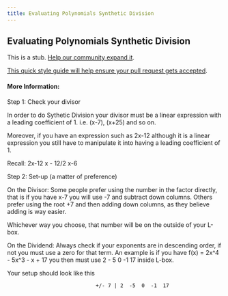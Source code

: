 ```yaml
---
title: Evaluating Polynomials Synthetic Division
---
```

## Evaluating Polynomials Synthetic Division

This is a stub. <a href='https://github.com/freecodecamp/guides/tree/master/src/pages/algorithms/evaluating-polynomials-synthetic-division/index.md' target='_blank' rel='nofollow'>Help our community expand it</a>.

<a href='https://github.com/freecodecamp/guides/blob/master/README.md' target='_blank' rel='nofollow'>This quick style guide will help ensure your pull request gets accepted</a>.

<!-- The article goes here, in GitHub-flavored Markdown. Feel free to add YouTube videos, images, and CodePen/JSBin embeds  -->

#### More Information:
<!-- Please add any articles you think might be helpful to read before writing the article -->


Step 1: Check your divisor 

In order to do Sythetic Division your divisor must be a linear expression with a leading coefficient of 1.
i.e. (x-7), (x+25) and so on.

Moreover, if you have an expression such as 2x-12 although it is a linear expression you still have to manipulate it into having a leading coefficient of 1. 

Recall: 2x-12
        x - 12/2
        x-6
        
Step 2: Set-up (a matter of preference)

On the Divisor: Some people prefer using the number in the factor directly, that is if you have x-7 you will use -7 and subtract down columns.
Others prefer using the root +7 and then adding down columns, as they believe adding is way easier.

Whichever way you choose, that number will be on the outside of your L-box.

On the Dividend: Always check if your exponents are in descending order, if not you must use a zero for that term.
                 An example is if you have f(x) = 2x^4 - 5x^3 - x + 17
                                you then must use 2    - 5  0  -1   17 inside L-box.
                                
Your setup should look like this

                                 +/- 7 | 2  -5  0  -1  17 
 
